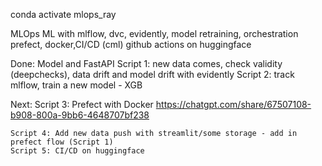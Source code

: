 conda activate mlops_ray

MLOps ML with mlflow, dvc, evidently, model retraining, orchestration prefect, docker,CI/CD (cml) github actions on huggingface

Done:
    Model and FastAPI
    Script 1: new data comes, check validity (deepchecks), data drift and model drift with evidently
    Script 2: track mlflow, train a new model - XGB

Next:
    Script 3: Prefect with Docker https://chatgpt.com/share/67507108-b908-800a-9bb6-4648707bf238
    
    Script 4: Add new data push with streamlit/some storage - add in prefect flow (Script 1)
    Script 5: CI/CD on huggingface